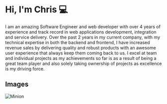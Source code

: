 # Hi, I'm Chris 💻
I am an amazing Software Engineer and web developer with over 4 years of experience and track record in web applications development, integration and service delivery. Over the past 2 years in my current company, with my technical expertise in both the backend and frontend, I have increased revenue sales by delivering quality and robust products with an awesome user experience that always keep them coming back to us. I excel at team and individual projects as my achievements so far is as a result of being a great team player and also solely taking ownership of projects as excellence is my driving force.


## Images

![Minion](https://upload.wikimedia.org/wikipedia/commons/thumb/4/4d/Black_Cartoon_Male_Using_A_Desktop_Computer_At_Work.svg/560px-Black_Cartoon_Male_Using_A_Desktop_Computer_At_Work.svg.png)
 

<!--
**e1cerebro/e1cerebro** is a ✨ _special_ ✨ repository because its `README.md` (this file) appears on your GitHub profile.

Here are some ideas to get you started:

- 🔭 I’m currently working on ...
- 🌱 I’m currently learning ...
- 👯 I’m looking to collaborate on ...
- 🤔 I’m looking for help with ...
- 💬 Ask me about ...
- 📫 How to reach me: ...
- 😄 Pronouns: ...
- ⚡ Fun fact: ...
-->
